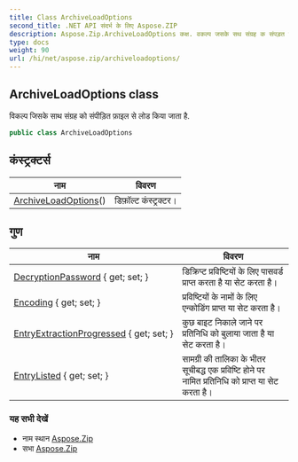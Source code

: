 ```yaml
---
title: Class ArchiveLoadOptions
second_title: .NET API संदर्भ के लिए Aspose.ZIP
description: Aspose.Zip.ArchiveLoadOptions कक्ष. वकल्प जसके सथ संग्रह क संपड़त फ़इल से लड कय जत है.
type: docs
weight: 90
url: /hi/net/aspose.zip/archiveloadoptions/
---
```

## ArchiveLoadOptions class

विकल्प जिसके साथ संग्रह को संपीड़ित फ़ाइल से लोड किया जाता है.

```csharp
public class ArchiveLoadOptions
```

## कंस्ट्रक्टर्स

| नाम | विवरण |
| --- | --- |
| [ArchiveLoadOptions](archiveloadoptions/)() | डिफ़ॉल्ट कंस्ट्रक्टर। |

## गुण

| नाम | विवरण |
| --- | --- |
| [DecryptionPassword](../../aspose.zip/archiveloadoptions/decryptionpassword/) { get; set; } | डिक्रिप्ट प्रविष्टियों के लिए पासवर्ड प्राप्त करता है या सेट करता है। |
| [Encoding](../../aspose.zip/archiveloadoptions/encoding/) { get; set; } | प्रविष्टियों के नामों के लिए एन्कोडिंग प्राप्त या सेट करता है। |
| [EntryExtractionProgressed](../../aspose.zip/archiveloadoptions/entryextractionprogressed/) { get; set; } | कुछ बाइट निकाले जाने पर प्रतिनिधि को बुलाया जाता है या सेट करता है। |
| [EntryListed](../../aspose.zip/archiveloadoptions/entrylisted/) { get; set; } | सामग्री की तालिका के भीतर सूचीबद्ध एक प्रविष्टि होने पर नामित प्रतिनिधि को प्राप्त या सेट करता है। |

### यह सभी देखें

* नाम स्थान [Aspose.Zip](../../aspose.zip/)
* सभा [Aspose.Zip](../../)



